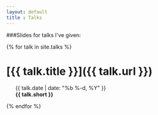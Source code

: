 ```yaml
---
layout: default
title : Talks
---
```

###Slides for talks I've given:

{% for talk in site.talks %}

[{{ talk.title }}]({{ talk.url }})
==================================
<ul>
{{ talk.date | date: "%b %-d, %Y" }}  <br>
<b>{{ talk.short }}</b>
</ul>
{% endfor %}
